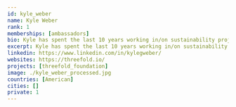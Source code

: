 ```yaml
---
id: kyle_weber
name: Kyle Weber
rank: 1
memberships: [ambassadors]
bio: Kyle has spent the last 10 years working in/on sustainability projects ranging from large scale commercial solar farms to rural NGO tuberculosis control programs. He has worked on a number of startups and founder of EVERA, a Dubai-based organization trying to make mobility more sustainable. Everyday he tries very hard not to be an idiot, or take himself too seriously. Sometimes he is successful. Ambassador fell in love with Threefold I believe in ThreeFold Foundation because I believe in the people behind the movement.
excerpt: Kyle has spent the last 10 years working in/on sustainability projects ranging from large scale commercial solar farms to rural NGO.
linkedin: https://www.linkedin.com/in/kylegweber/
websites: https://threefold.io/
projects: [threefold_foundation]
image: ./kyle_weber_processed.jpg
countries: [American]
cities: []
private: 1
---
```

